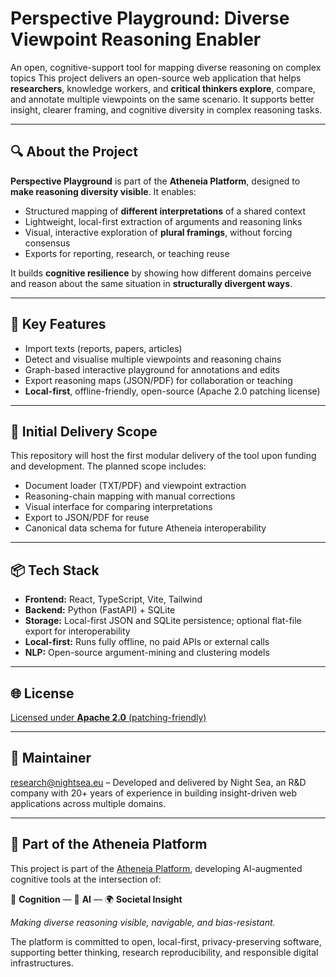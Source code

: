 # Perspective Playground: Diverse Viewpoint Reasoning Enabler

An open, cognitive-support tool for mapping diverse reasoning on complex topics
This project delivers an open-source web application that helps **researchers**, knowledge workers, and **critical thinkers explore**, compare, and annotate multiple viewpoints on the same scenario. It supports better insight, clearer framing, and cognitive diversity in complex reasoning tasks.

---

## 🔍 About the Project

**Perspective Playground** is part of the **Atheneia Platform**, designed to **make reasoning diversity visible**. It enables:

- Structured mapping of **different interpretations** of a shared context  
- Lightweight, local-first extraction of arguments and reasoning links  
- Visual, interactive exploration of **plural framings**, without forcing consensus  
- Exports for reporting, research, or teaching reuse

It builds **cognitive resilience** by showing how different domains perceive and reason about the same situation in **structurally divergent ways**.

---

## 🎯 Key Features

- Import texts (reports, papers, articles)  
- Detect and visualise multiple viewpoints and reasoning chains  
- Graph-based interactive playground for annotations and edits  
- Export reasoning maps (JSON/PDF) for collaboration or teaching  
- **Local-first**, offline-friendly, open-source (Apache 2.0 patching license)

---

## 🧪 Initial Delivery Scope

This repository will host the first modular delivery of the tool upon funding and development. The planned scope includes:

- Document loader (TXT/PDF) and viewpoint extraction  
- Reasoning-chain mapping with manual corrections  
- Visual interface for comparing interpretations  
- Export to JSON/PDF for reuse  
- Canonical data schema for future Atheneia interoperability

---

## 📦 Tech Stack

- **Frontend:** React, TypeScript, Vite, Tailwind  
- **Backend:** Python (FastAPI) + SQLite  
- **Storage:** Local-first JSON and SQLite persistence; optional flat-file export for interoperability  
- **Local-first:** Runs fully offline, no paid APIs or external calls
- **NLP:** Open-source argument-mining and clustering models  

---

## 🌐 License

[Licensed under **Apache 2.0** (patching-friendly)](LICENSE)

---

## 🤝 Maintainer

[research@nightsea.eu](https://nightsea.eu/research.html) – Developed and delivered by Night Sea, an R&D company with 20+ years of experience in building insight-driven web applications across multiple domains.

---

## 🧭 Part of the Atheneia Platform

This project is part of the [Atheneia Platform](https://github.com/nightsea-eu/atheneia-platform), developing AI-augmented cognitive tools at the intersection of:

🧠 **Cognition** — 🤖 **AI** — 🌍 **Societal Insight**

_Making diverse reasoning visible, navigable, and bias-resistant._  

The platform is committed to open, local-first, privacy-preserving software, supporting better thinking, research reproducibility, and responsible digital infrastructures.
